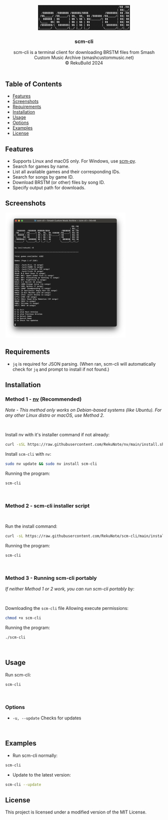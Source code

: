 
<div align="center">
  <a href="https://github.com/RekuNote/scm-cli/">
    <img src="logo.png" alt="Logo" height="80">
  </a>

  <h3 align="center">scm-cli</h3>

  <p align="center">
    scm-cli is a terminal client for downloading BRSTM files from Smash Custom Music Archive (smashcustommusic.net)
    <br />
    © RekuBuild 2024
    <br />
    <br />
  </p>
</div>

## Table of Contents

- [Features](#features)
- [Screenshots](#screenshots)
- [Requirements](#requirements)
- [Installation](#installation)
- [Usage](#usage)
- [Options](#options)
- [Examples](#examples)
- [License](#license)

## Features

- Supports Linux and macOS only. For Windows, use <a href="https://github.com/RekuNote/scm-py">scm-py</a>.
- Search for games by name.
- List all available games and their corresponding IDs.
- Search for songs by game ID.
- Download BRSTM (or other) files by song ID.
- Specify output path for downloads.

## Screenshots

<img src="screenshot.png" alt="Screenshot" height="400">

## Requirements

- `jq` is required for JSON parsing. (When ran, scm-cli will automatically check for `jq` and prompt to install if not found.)

## Installation

### Method 1 - [nv](https://github.com/RekuNote/nv) (Recommended)
<i>Note - This method only works on Debian-based systems (like Ubuntu). For any other Linux distro or macOS, use Method 2.</i>

<br>

Install nv with it's installer command if not already:

```sh
curl -sSL https://raw.githubusercontent.com/RekuNote/nv/main/install.sh | sudo bash
```

Install `scm-cli` with `nv`:

```sh
sudo nv update && sudo nv install scm-cli
```
Running the program:
```sh
scm-cli
```
<br>

### Method 2 - scm-cli installer script

<br>

Run the install command:<br>
```sh
curl -sL https://raw.githubusercontent.com/RekuNote/scm-cli/main/install.sh | bash
```
Running the program:
```sh
scm-cli
```
<br>

### Method 3 - Running scm-cli portably

<i>If neither Method 1 or 2 work, you can run scm-cli portably by:</i>

<br>

Downloading the `scm-cli` file
Allowing execute permissions:
```sh
chmod +x scm-cli
```
Running the program:
```sh
./scm-cli
```

<br>

## Usage

Run scm-cli:

```sh
scm-cli
```

<br>

### Options

- `-u, --update`               Checks for updates

<br>

## Examples

- Run scm-cli normally:

```sh
scm-cli
```

- Update to the latest version:

```sh
scm-cli --update
```

## License

This project is licensed under a modified version of the MIT License.
